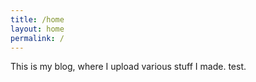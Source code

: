 ```yaml
---
title: /home
layout: home
permalink: /
---
```


This is my blog, where I upload various stuff I made. test.

